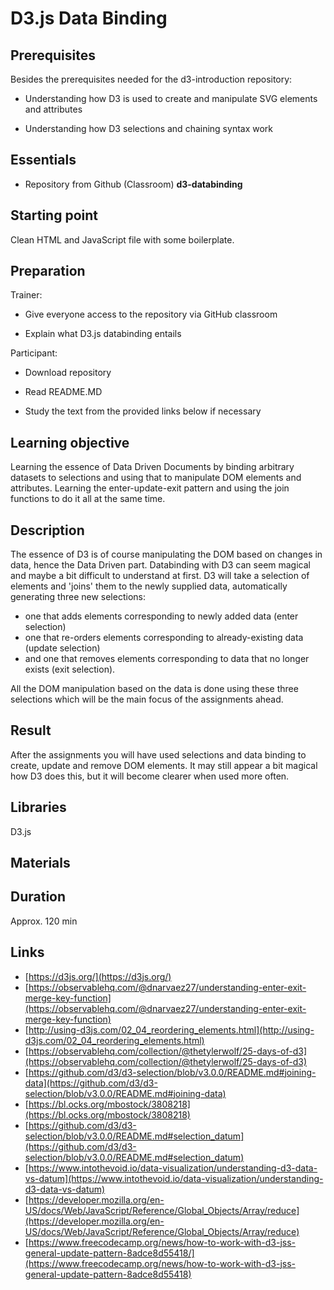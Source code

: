 # D3.js Data Binding

## Prerequisites

Besides the prerequisites needed for the d3-introduction repository:

-   Understanding how D3 is used to create and manipulate SVG elements
    and attributes

-   Understanding how D3 selections and chaining syntax work

## Essentials

-   Repository from Github (Classroom) **d3-databinding**

## Starting point

Clean HTML and JavaScript file with some boilerplate.

## Preparation

Trainer:

-   Give everyone access to the repository via GitHub classroom

-   Explain what D3.js databinding entails

Participant:

-   Download repository

-   Read README.MD

-   Study the text from the provided links below if necessary

## Learning objective

Learning the essence of Data Driven Documents by binding arbitrary
datasets to selections and using that to manipulate DOM elements and
attributes. Learning the enter-update-exit pattern and using the join
functions to do it all at the same time.

## Description

The essence of D3 is of course manipulating the DOM based on changes in
data, hence the Data Driven part. 
Databinding with D3 can seem magical and maybe a bit difficult to
understand at first.
D3 will take a selection of elements and 'joins' them to the newly
supplied data, automatically generating three new selections:

-   one that adds elements corresponding to newly added data (enter
    selection)
-   one that re-orders elements corresponding to already-existing data
    (update selection)
-   and one that removes elements corresponding to data that no longer
    exists (exit selection).

All the DOM manipulation based on the data is done using these three
selections which will be the main focus of the assignments ahead.

## Result

After the assignments you will have used selections and data binding to
create, update and remove DOM elements. It may still appear a bit
magical how D3 does this, but it will become clearer when used more
often.

## Libraries

D3.js

## Materials

## Duration

Approx. 120 min

## Links
-   [https://d3js.org/](https://d3js.org/)
-   [https://observablehq.com/@dnarvaez27/understanding-enter-exit-merge-key-function](https://observablehq.com/@dnarvaez27/understanding-enter-exit-merge-key-function)
-   [http://using-d3js.com/02_04_reordering_elements.html](http://using-d3js.com/02_04_reordering_elements.html)
-   [https://observablehq.com/collection/@thetylerwolf/25-days-of-d3](https://observablehq.com/collection/@thetylerwolf/25-days-of-d3)
-   [https://github.com/d3/d3-selection/blob/v3.0.0/README.md#joining-data](https://github.com/d3/d3-selection/blob/v3.0.0/README.md#joining-data)
-   [https://bl.ocks.org/mbostock/3808218](https://bl.ocks.org/mbostock/3808218)
-   [https://github.com/d3/d3-selection/blob/v3.0.0/README.md#selection_datum](https://github.com/d3/d3-selection/blob/v3.0.0/README.md#selection_datum)
-   [https://www.intothevoid.io/data-visualization/understanding-d3-data-vs-datum](https://www.intothevoid.io/data-visualization/understanding-d3-data-vs-datum)
-   [https://developer.mozilla.org/en-US/docs/Web/JavaScript/Reference/Global_Objects/Array/reduce](https://developer.mozilla.org/en-US/docs/Web/JavaScript/Reference/Global_Objects/Array/reduce)
-   [https://www.freecodecamp.org/news/how-to-work-with-d3-jss-general-update-pattern-8adce8d55418/](https://www.freecodecamp.org/news/how-to-work-with-d3-jss-general-update-pattern-8adce8d55418)
